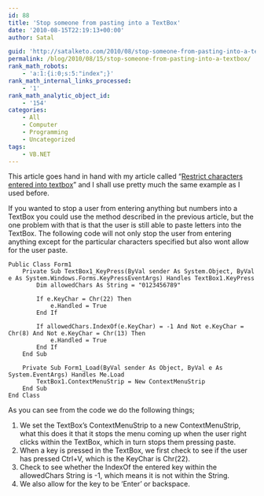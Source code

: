 ```yaml
---
id: 88
title: 'Stop someone from pasting into a TextBox'
date: '2010-08-15T22:19:13+00:00'
author: Satal

guid: 'http://satalketo.com/2010/08/stop-someone-from-pasting-into-a-textbox/'
permalink: /blog/2010/08/15/stop-someone-from-pasting-into-a-textbox/
rank_math_robots:
    - 'a:1:{i:0;s:5:"index";}'
rank_math_internal_links_processed:
    - '1'
rank_math_analytic_object_id:
    - '154'
categories:
    - All
    - Computer
    - Programming
    - Uncategorized
tags:
    - VB.NET
---
```


This article goes hand in hand with my article called “[Restrict characters entered into textbox](https://samjenkins.com/restrict-characters-entered-into-textbox)” and I shall use pretty much the same example as I used before.

If you wanted to stop a user from entering anything but numbers into a TextBox you could use the method described in the previous article, but the one problem with that is that the user is still able to paste letters into the TextBox. The following code will not only stop the user from entering anything except for the particular characters specified but also wont allow for the user paste.

```vbnet
Public Class Form1
    Private Sub TextBox1_KeyPress(ByVal sender As System.Object, ByVal e As System.Windows.Forms.KeyPressEventArgs) Handles TextBox1.KeyPress
        Dim allowedChars As String = "0123456789"

        If e.KeyChar = Chr(22) Then
            e.Handled = True
        End If

        If allowedChars.IndexOf(e.KeyChar) = -1 And Not e.KeyChar = Chr(8) And Not e.KeyChar = Chr(13) Then
            e.Handled = True
        End If
    End Sub

    Private Sub Form1_Load(ByVal sender As Object, ByVal e As System.EventArgs) Handles Me.Load
        TextBox1.ContextMenuStrip = New ContextMenuStrip
    End Sub
End Class
```

As you can see from the code we do the following things;

1. We set the TextBox’s ContextMenuStrip to a new ContextMenuStrip, what this does it that it stops the menu coming up when the user right clicks within the TextBox, which in turn stops them pressing paste.
2. When a key is pressed in the TextBox, we first check to see if the user has pressed Ctrl+V, which is the KeyChar is Chr(22).
3. Check to see whether the IndexOf the entered key within the allowedChars String is -1, which means it is not within the String.
4. We also allow for the key to be ‘Enter’ or backspace.